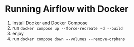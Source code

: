 # Running Airflow with Docker
1. Install Docker and Docker Compose
2. run `docker compose up --force-recreate -d --build`
3. enjoy
4. run `docker compose down --volumes --remove-orphans`